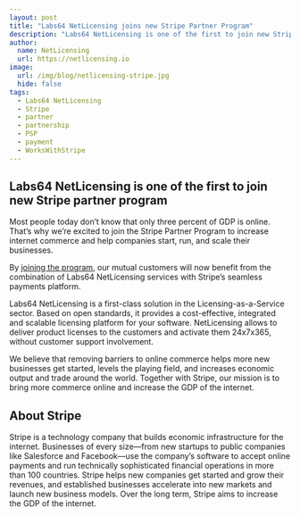 ```yaml
---
layout: post
title: "Labs64 NetLicensing joins new Stripe Partner Program"
description: "Labs64 NetLicensing is one of the first to join new Stripe partner program"
author:
  name: NetLicensing
  url: https://netlicensing.io
image:
  url: /img/blog/netlicensing-stripe.jpg
  hide: false
tags:
  - Labs64 NetLicensing
  - Stripe
  - partner
  - partnership
  - PSP
  - payment
  - WorksWithStripe
---
```


## Labs64 NetLicensing is one of the first to join new Stripe partner program

Most people today don’t know that only three percent of GDP is online. That’s why we’re excited to join the Stripe Partner Program to increase internet commerce and help companies start, run, and scale their businesses.

By <a title="Stripe Partner Program" href="#" rel="nofollow">joining the program</a>, our mutual customers will now benefit from the combination of Labs64 NetLicensing services with Stripe’s seamless payments platform.

Labs64 NetLicensing is a first-class solution in the Licensing-as-a-Service sector. Based on open standards, it provides a cost-effective, integrated and scalable licensing platform for your software. NetLicensing allows to deliver product licenses to the customers and activate them 24x7x365, without customer support involvement.

We believe that removing barriers to online commerce helps more new businesses get started, levels the playing field, and increases economic output and trade around the world. Together with Stripe, our mission is to bring more commerce online and increase the GDP of the internet.

## About Stripe

Stripe is a technology company that builds economic infrastructure for the internet. Businesses of every size—from new startups to public companies like Salesforce and Facebook—use the company’s software to accept online payments and run technically sophisticated financial operations in more than 100 countries. Stripe helps new companies get started and grow their revenues, and established businesses accelerate into new markets and launch new business models. Over the long term, Stripe aims to increase the GDP of the internet.
